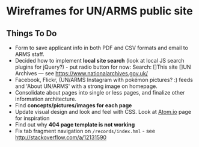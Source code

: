 # Wireframes for UN/ARMS public site

## Things To Do

* Form to save applicant info in both PDF and CSV formats and email to ARMS staff.
* Decided how to implement **local site search** (look at local JS search plugins for jQuery?) - put radio button for now: Search: []This site []UN Archives — see <https://www.nationalarchives.gov.uk/>
* Facebook, Flickr, (UN/ARMS Instagram with pokémon pictures? :) feeds and 'About UN/ARMS' with a strong image on homepage.
* Consolidate about pages into single or less pages, and finalize other information architecture.
* Find **concepts/pictures/images for each page**
* Update visual design and look and feel with CSS. Look at [Atom.io](http://flight-manual.atom.io/getting-started/sections/why-atom/) page for inspiration
* Find out why **404 page template is not working**
* Fix tab fragment navigation on `/records/index.hml` - see http://stackoverflow.com/a/12131590